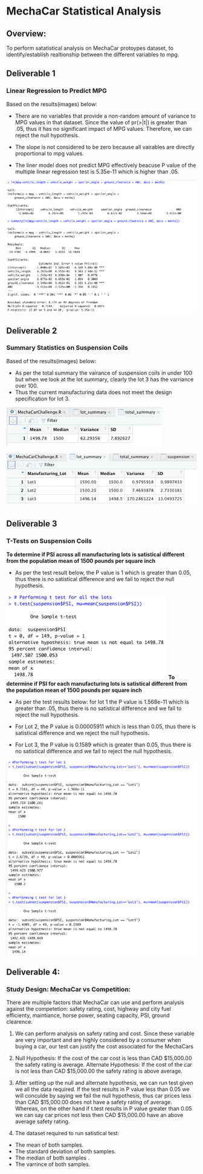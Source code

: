 # MechaCar Statistical Analysis

## Overview:

To perform satatistical analysis on MechaCar protoypes dataset, to identify/establish realtionship between the different variables to mpg.

## Deliverable 1

### Linear Regression to Predict MPG

Based on the results(images) below:

- There are no variables that provide a non-random amount of variance to MPG values in that dataset. Since the value of pr(>|t|) is greater than .05, thus it has no significant impact of MPG values. Therefore, we can reject the null hypothesis. 

- The slope is not considered to be zero because all vairables are directly proportional to mpg values. 

- The liner model does not predict MPG effectively beacuse P value of the multiple linear regression test is 5.35e-11 which is higher than .05. 

![this is an image](https://github.com/Orangexinlan/MechaCar_Statistical_Analysis/blob/874170229fd647ce591adec58ac4dbdf25ca78df/Resources/lm.png)


## Deliverable 2

### Summary Statistics on Suspension Coils

Based of the results(images) below:

- As per the total summary the vairance of suspension coils in under 100 but when we look at the lot summary, clearly the lot 3 has the varriance over 100. 
- Thus the current manufacturing data does not meet the design specification for lot 3. 

![this is an image](https://github.com/Orangexinlan/MechaCar_Statistical_Analysis/blob/874170229fd647ce591adec58ac4dbdf25ca78df/Resources/total_summary.png)

![this is an image](https://github.com/Orangexinlan/MechaCar_Statistical_Analysis/blob/874170229fd647ce591adec58ac4dbdf25ca78df/Resources/lot_summary.png)

## Deliverable 3

### T-Tests on Suspension Coils

**To determine if PSI across all manufacturing lots is satistical different from the population mean of 1500 pounds per square inch**

- As per the test result below, the P value is 1 which is greater than 0.05, thus there is no satistical difference and we fail to reject the null hypothesis. 

![this is an image](https://github.com/Orangexinlan/MechaCar_Statistical_Analysis/blob/874170229fd647ce591adec58ac4dbdf25ca78df/Resources/all_lots.png)
**To determine if PSI for each manufacturing lots is satistical different from the population mean of 1500 pounds per square inch**

- As per the test results below: for lot 1 the P value is 1.568e-11 which is greater than .05, thus there is no satistical difference and we fail to reject the null hypothesis. 

- For Lot 2, the P value is 0.00005911 which is less than 0.05, thus there is satistical difference and we reject the null hypothesis. 

- For Lot 3, the P value is 0.1589 which is greater than 0.05, thus there is no satistical difference and we fail to reject the null hypothesis. 

![this is an image](https://github.com/Orangexinlan/MechaCar_Statistical_Analysis/blob/874170229fd647ce591adec58ac4dbdf25ca78df/Resources/each_lot.png)

## Deliverable 4:

### Study Design: MechaCar vs Competition:

There are multiple factors that MechaCar can use and perform analysis against the competetion: safety rating, cost, highway and city fuel efficienty, maintiance, horse power, seating capacity, PSI, ground clearence. 

1. We can perform analysis on safety rating and cost. Since these variable are very important and are highly considered by a consumer when buying a car, our test can justify the cost associated for the MechaCars

2. Null Hypothesis: If the cost of the car cost is less than  CAD $15,000.00 the safety rating is average.
Alternate Hypothesis: If the cost of the car is not less than CAD $15,000.00 the safety rating is above average.

3. After setting up the null and alternate hypothesis, we can run test given we all the data required. If the test results in P value less than 0.05 we will conculde by saying we fail the null hypothesis, thus car prices less than CAD $15,000.00 does not have a safety rating of average. Whereas, on the other hand if t.test results in P value greater than 0.05 we can say car prices not less then CAD $15,000.00 have an above average safety rating. 

4. The dataset required to run satistical test: 

- The mean of both samples.
- The standard deviation of both samples.
- The median of both samples .
- The varrince of both samples. 
 
